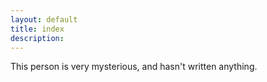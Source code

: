 ```yaml
---
layout: default
title: index
description: 
---
```


This person is very mysterious, and hasn't written anything.

